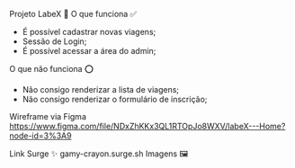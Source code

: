 Projeto LabeX 🚀
O que funciona ✅

- É possível cadastrar novas viagens;
- Sessão de Login;
- É possível acessar a área do admin;

O que não funciona ⭕

- Não consigo renderizar a lista de viagens;
- Não consigo renderizar o formulário de inscrição;

Wireframe via Figma
https://www.figma.com/file/NDxZhKKx3QL1RTOpJo8WXV/labeX---Home?node-id=3%3A9

Link Surge ✨
gamy-crayon.surge.sh
Imagens 🖼️
